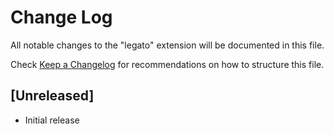 # Change Log
All notable changes to the "legato" extension will be documented in this file.

Check [Keep a Changelog](http://keepachangelog.com/) for recommendations on how to structure this file.

## [Unreleased]
- Initial release